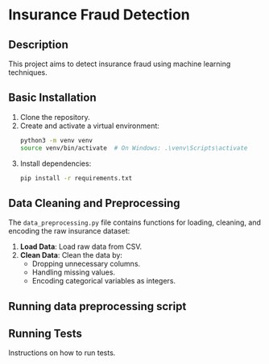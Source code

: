 # Insurance Fraud Detection

## Description
This project aims to detect insurance fraud using machine learning techniques.

## Basic Installation
1. Clone the repository.
2. Create and activate a virtual environment:
    ```bash
    python3 -m venv venv
    source venv/bin/activate  # On Windows: .\venv\Scripts\activate
    ```
3. Install dependencies:
    ```bash
    pip install -r requirements.txt
    ```


## Data Cleaning and Preprocessing

The `data_preprocessing.py` file contains functions for loading, cleaning, and encoding the raw insurance dataset:
1. **Load Data**: Load raw data from CSV.
2. **Clean Data**: Clean the data by:
   - Dropping unnecessary columns.
   - Handling missing values.
   - Encoding categorical variables as integers.

##  Running data preprocessing script


## Running Tests
Instructions on how to run tests.

